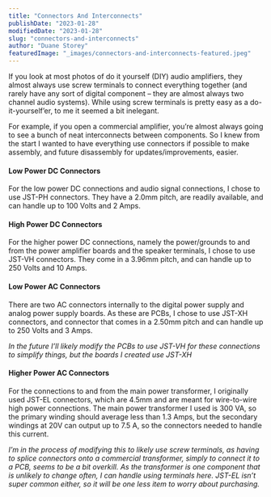 ```yaml
---
title: "Connectors And Interconnects"
publishDate: "2023-01-28"
modifiedDate: "2023-01-28"
slug: "connectors-and-interconnects"
author: "Duane Storey"
featuredImage: "_images/connectors-and-interconnects-featured.jpeg"
---
```


If you look at most photos of do it yourself (DIY) audio amplifiers, they almost always use screw terminals to connect everything together (and rarely have any sort of digital component – they are almost always two channel audio systems). While using screw terminals is pretty easy as a do-it-yourself’er, to me it seemed a bit inelegant.

For example, if you open a commercial amplifier, you’re almost always going to see a bunch of neat interconnects between components. So I knew from the start I wanted to have everything use connectors if possible to make assembly, and future disassembly for updates/improvements, easier.

#### Low Power DC Connectors

For the low power DC connections and audio signal connections, I chose to use JST-PH connectors. They have a 2.0mm pitch, are readily available, and can handle up to 100 Volts and 2 Amps.

#### High Power DC Connectors

For the higher power DC connections, namely the power/grounds to and from the power amplifier boards and the speaker terminals, I chose to use JST-VH connectors. They come in a 3.96mm pitch, and can handle up to 250 Volts and 10 Amps.

#### Low Power AC Connectors

There are two AC connectors internally to the digital power supply and analog power supply boards. As these are PCBs, I chose to use JST-XH connectors, and connector that comes in a 2.50mm pitch and can handle up to 250 Volts and 3 Amps.

*In the future I’ll likely modify the PCBs to use JST-VH for these connections to simplify things, but the boards I created use JST-XH*

#### Higher Power AC Connectors

For the connections to and from the main power transformer, I originally used JST-EL connectors, which are 4.5mm and are meant for wire-to-wire high power connections. The main power transformer I used is 300 VA, so the primary winding should average less than 1.3 Amps, but the secondary windings at 20V can output up to 7.5 A, so the connectors needed to handle this current.

*I’m in the process of modifying this to likely use screw terminals, as having to splice connectors onto a commercial transformer, simply to connect it to a PCB, seems to be a bit overkill. As the transformer is one component that is unlikely to change often, I can handle using terminals here. JST-EL isn’t super common either, so it will be one less item to worry about purchasing.*
